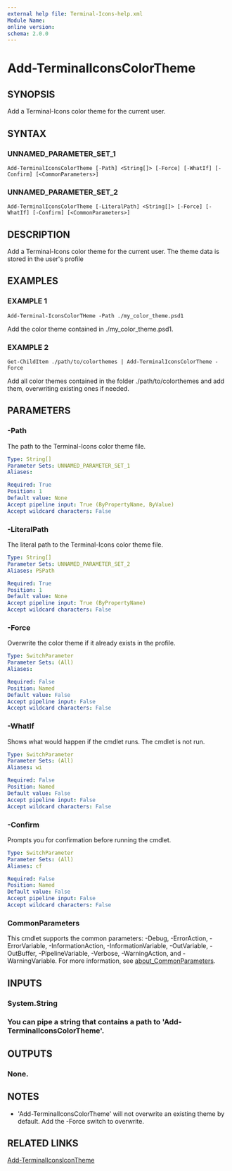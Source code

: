 ```yaml
---
external help file: Terminal-Icons-help.xml
Module Name:
online version:
schema: 2.0.0
---
```


# Add-TerminalIconsColorTheme

## SYNOPSIS
Add a Terminal-Icons color theme for the current user.

## SYNTAX

### UNNAMED_PARAMETER_SET_1
```
Add-TerminalIconsColorTheme [-Path] <String[]> [-Force] [-WhatIf] [-Confirm] [<CommonParameters>]
```

### UNNAMED_PARAMETER_SET_2
```
Add-TerminalIconsColorTheme [-LiteralPath] <String[]> [-Force] [-WhatIf] [-Confirm] [<CommonParameters>]
```

## DESCRIPTION
Add a Terminal-Icons color theme for the current user.
The theme data is stored in the user's profile

## EXAMPLES

### EXAMPLE 1
```
Add-Terminal-IconsColorTHeme -Path ./my_color_theme.psd1
```

Add the color theme contained in ./my_color_theme.psd1.

### EXAMPLE 2
```
Get-ChildItem ./path/to/colorthemes | Add-TerminalIconsColorTheme -Force
```

Add all color themes contained in the folder ./path/to/colorthemes and add them, overwriting existing ones if needed.

## PARAMETERS

### -Path
The path to the Terminal-Icons color theme file.

```yaml
Type: String[]
Parameter Sets: UNNAMED_PARAMETER_SET_1
Aliases:

Required: True
Position: 1
Default value: None
Accept pipeline input: True (ByPropertyName, ByValue)
Accept wildcard characters: False
```

### -LiteralPath
The literal path to the Terminal-Icons color theme file.

```yaml
Type: String[]
Parameter Sets: UNNAMED_PARAMETER_SET_2
Aliases: PSPath

Required: True
Position: 1
Default value: None
Accept pipeline input: True (ByPropertyName)
Accept wildcard characters: False
```

### -Force
Overwrite the color theme if it already exists in the profile.

```yaml
Type: SwitchParameter
Parameter Sets: (All)
Aliases:

Required: False
Position: Named
Default value: False
Accept pipeline input: False
Accept wildcard characters: False
```

### -WhatIf
Shows what would happen if the cmdlet runs.
The cmdlet is not run.

```yaml
Type: SwitchParameter
Parameter Sets: (All)
Aliases: wi

Required: False
Position: Named
Default value: False
Accept pipeline input: False
Accept wildcard characters: False
```

### -Confirm
Prompts you for confirmation before running the cmdlet.

```yaml
Type: SwitchParameter
Parameter Sets: (All)
Aliases: cf

Required: False
Position: Named
Default value: False
Accept pipeline input: False
Accept wildcard characters: False
```

### CommonParameters
This cmdlet supports the common parameters: -Debug, -ErrorAction, -ErrorVariable, -InformationAction, -InformationVariable, -OutVariable, -OutBuffer, -PipelineVariable, -Verbose, -WarningAction, and -WarningVariable. For more information, see [about_CommonParameters](http://go.microsoft.com/fwlink/?LinkID=113216).

## INPUTS

### System.String
### You can pipe a string that contains a path to 'Add-TerminalIconsColorTheme'.
## OUTPUTS

### None.
## NOTES
* 'Add-TerminalIconsColorTheme' will not overwrite an existing theme by default. Add the -Force switch to overwrite.

## RELATED LINKS

[Add-TerminalIconsIconTheme]()

